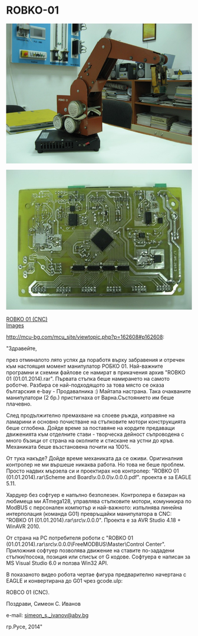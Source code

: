 # ROBKO-01
![Screen Shot](https://raw.githubusercontent.com/SimeonSimeonovIvanov/ROBKO-01/master/doc/Multimedia/Pictures/04.11.2013/Small/IMG_0055.jpg)<br>

![Screen Shot](https://raw.githubusercontent.com/SimeonSimeonovIvanov/ROBKO-01/master/doc/Multimedia/Pictures/04.11.2013/Small/IMG_0068.jpg)<br>

[ROBKO 01 (CNC)](https://www.youtube.com/watch?v=DBmUu_JXreI)<br>
[Images](https://photos.google.com/share/AF1QipO7jSdUnVM13mriU0V6euq8sGWXP-Bxlc6UlsAHV0Qk7WzPCzuqxQofjncCTlc0QQ?key=Y3lVTjVlTW14dTV2UDNzc3doN3FxSmRrS1FSQzR3)<br>

http://mcu-bg.com/mcu_site/viewtopic.php?p=162608#p162608:

"Здравейте,

през отминалото лято успях да поработя върху забравения и отречен към настоящия момент манипулатор РОБКО 01.
Най-важните програмни и схемни файлове се намират в прикачения архив "ROBKO 01 (01.01.2014).rar".
Първата стъпка беше намирането на самото роботче. Разбира се най-подходящото за това място се оказа българския e-bay - Продавалника :) Майтапа настрана. Така очакваните манипулатори (2 бр.) пристигнаха от Варна.Състоянието им беше плачевно.

След продължително премахване на слоеве ръжда, изправяне на ламарини и основно почистване на стъпковите мотори конструкцията беше сглобена. Дойде време за поставяне на кордите предаващи движенията към отделните стави - творческа дейност съпроводена с много бъзици от страна на околните и стискане на устни до кръв. Механиката беше възстановена почити на 100%.

От тука накъде? Дойде време механиката да се оживи. Оригиналния контролер не ми вършеше никаква работа. Но това не беше проблем. Просто надвих мързела си и проектирах нов контролер: "ROBKO 01 (01.01.2014).rar\Scheme and Board\v.0.0.0\v.0.0.0.pdf". проекта е за EAGLE 5.11.

Хардуер без софтуер е напълно безполезен. Контролера е базиран на любимеца ми ATmega128, управлява стъпковите мотори, комуникира по ModBUS с персонален компютър и най-важното: изпълнява линейна интерполация (команда G01) превръщайки манипулатора в CNC: "ROBKO 01 (01.01.2014).rar\src\v.0.0.0". Проекта е за AVR Studio 4.18 + WinAVR 2010.

От страна на PC потребителя роботи с "ROBKO 01 (01.01.2014).rar\src\v.0.0.0\FreeMODBUS\Master\Control Center". Приложния софтуер позволява движение на ставите по-зададени стъпки/посока, позиция или списък от G кодове. Софтуера е написан за MS Visual Studio 6.0 и ползва Win32 API.

В показаното видео робота чертае фигура предварително начертана с EAGLE и конвертирана до G01 чрез gcode.ulp:

ROBCO 01 (CNC).

Поздрави,
Симеон С. Иванов

e-mail: simeon_s._ivanov@abv.bg

гр.Русе,
2014"
